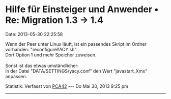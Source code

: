 Hilfe für Einsteiger und Anwender • Re: Migration 1.3 -\> 1.4
=============================================================

Date: 2013-05-30 22:25:58

Wenn der Peer unter Linux läuft, ist ein passendes Skript im Ordner
vorhanden: \"reconfigureYACY.sh\".\
Dort Option 1 und mehr Speicher zuweisen.\
\
Sonst ist das etwas umständlicher:\
in der Datei \"DATA/SETTINGS/yacy.conf\" den Wert \"javastart\_Xmx\"
anpassen.

Statistik: Verfasst von
[PCA42](http://forum.yacy-websuche.de/memberlist.php?mode=viewprofile&u=211)
--- Do Mai 30, 2013 9:25 pm

------------------------------------------------------------------------
